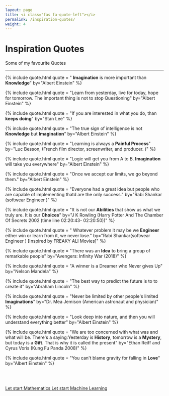 ```yaml
---
layout: page
title: <i class="fas fa-quote-left"></i>
permalink: /inspiration-quotes/
weight: 4
---
```


# **Inspiration Quotes**
<i class="fab fa-grav"></i> Some of my favourite Quotes

___


{% include quote.html quote = " <b>Imagination</b> is more important than <b>Knowledge</b>" by="Albert Einstein" %} 

{% include quote.html quote = "Learn from yesterday, live for today, hope for tomorrow. The important thing is not to stop Questioning" by="Albert Einstein" %} 

{% include quote.html quote = "If you are interested in what you do, than <b>keeps doing</b>" by="Stan Lee" %} 

{% include quote.html quote = "The true sign of intelligence is not <b>Knowledge</b> but <b>Imagination</b>" by="Albert Einstein" %} 

{% include quote.html quote = "Learning is always a <b>Painful Process</b>" by="Luc Besson, (French film director, screenwriter, and producer. )" %} 

{% include quote.html quote = "Logic will get you from A  to B. <b>Imagination</b> will take you everywhere" by="Albert Einstein" %} 

{% include quote.html quote = "Once we accept our limits, we go beyond them." by="Albert Einstein" %} 

{% include quote.html quote = "Everyone had a great idea but people who are capable of implementing thatd are the only success." by="Rabi Shankar (softwear Engineer )" %} 

{% include quote.html quote = "It is not our <b>Abilities</b> that show us what we truly are. It is our <b>Choices</b>" by="J K Rowling (Harry Potter And The Chamber Of Secrets 2002 (time line 02:20:43- 02:20:50))" %} 

{% include quote.html quote = " Whatever problem it may be we <b>Engineer</b> either win or learn from it, we never lose." by="Rabi Shankar(softwear Engineer ) [Inspired by FREAKY ALI Movies]" %} 

{% include quote.html quote = "There was an <b>Idea</b> to bring a group of remarkable people" by="Avengers: Infinity War (2018)" %} 

{% include quote.html quote = "A winner is a Dreamer who Never gives Up" by="Nelson Mandela" %} 

{% include quote.html quote = "The best way to predict the future is to to create it" by="Abraham Lincoln" %}

{% include quote.html quote = "Never be limited by other people's limited <b>Imaginations</b>" by="Dr. Mea Jemison (American astronaut and physician)" %}

{% include quote.html quote = "Look deep into nature, and then you will understand everything better" by="Albert Einstein" %}

{% include quote.html quote = "We are too concerned with what was and what will be. There's a saying:Yesterday is <b>History</b>, tomorrow is a <b>Mystery</b>, but today is a <b>Gift</b>. That is why it is called the present" by="Ethan Reiff and Cyrus Voris (Kung Fu Panda 2008)" %}

{% include quote.html quote = "You can't blame gravity for falling in  <b>Love</b>" by="Albert Einstein" %}

<br><br>
<div class="text-center">
<a href="mathematics/" class="m-1 btn btn-secondary btn-md"> <i class="fas fa-chevron-left"></i> Let start Mathematics </a>
<a href="articles/" class="m-1 btn btn-primary btn-md">Let start Machine Learning <i class="fas fa-chevron-right"></i></a>
</div>

